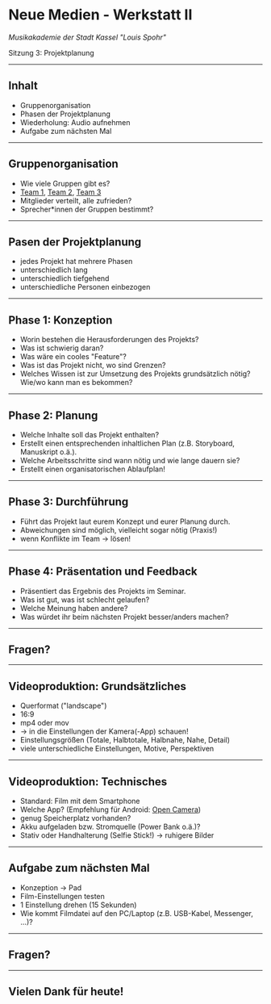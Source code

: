 # Neue Medien - Werkstatt II

_Musikakademie der Stadt Kassel "Louis Spohr"_

Sitzung 3: Projektplanung

---

## Inhalt

- Gruppenorganisation
- Phasen der Projektplanung
- Wiederholung: Audio aufnehmen
- Aufgabe zum nächsten Mal

---

## Gruppenorganisation

- Wie viele Gruppen gibt es?
- [Team 1](https://cryptpad.fr/pad/#/2/pad/edit/jKhifHLKkZ7w0I8WeCe7RvYs/), [Team 2](https://cryptpad.fr/pad/#/2/pad/edit/9ga5ld4Vd1gv51GiAqNoTUr2/), [Team 3](https://cryptpad.fr/pad/#/2/pad/edit/gjfBMLbfsMxKJoM-+wMoyOhH/)
- Mitglieder verteilt, alle zufrieden?
- Sprecher*innen der Gruppen bestimmt?

---

## Pasen der Projektplanung

- jedes Projekt hat mehrere Phasen
- unterschiedlich lang
- unterschiedlich tiefgehend
- unterschiedliche Personen einbezogen

---

## Phase 1: Konzeption

- Worin bestehen die Herausforderungen des Projekts?
- Was ist schwierig daran?
- Was wäre ein cooles "Feature"?
- Was ist das Projekt nicht, wo sind Grenzen?
- Welches Wissen ist zur Umsetzung des Projekts grundsätzlich nötig? Wie/wo kann man es bekommen?

---

## Phase 2: Planung

- Welche Inhalte soll das Projekt enthalten?
- Erstellt einen entsprechenden inhaltlichen Plan (z.B. Storyboard, Manuskript o.ä.).
- Welche Arbeitsschritte sind wann nötig und wie lange dauern sie?
- Erstellt einen organisatorischen Ablaufplan!

---

## Phase 3: Durchführung

- Führt das Projekt laut eurem Konzept und eurer Planung durch.
- Abweichungen sind möglich, vielleicht sogar nötig (Praxis!)
- wenn Konflikte im Team -> lösen!

---

## Phase 4: Präsentation und Feedback

- Präsentiert das Ergebnis des Projekts im Seminar.
- Was ist gut, was ist schlecht gelaufen?
- Welche Meinung haben andere?
- Was würdet ihr beim nächsten Projekt besser/anders machen?

---

## Fragen?

---

## Videoproduktion: Grundsätzliches

- Querformat ("landscape")
- 16:9
- mp4 oder mov
- -> in die Einstellungen der Kamera(-App) schauen!
- Einstellungsgrößen (Totale, Halbtotale, Halbnahe, Nahe, Detail)
- viele unterschiedliche Einstellungen, Motive, Perspektiven

---

## Videoproduktion: Technisches

- Standard: Film mit dem Smartphone
- Welche App? (Empfehlung für Android: [Open Camera](https://play.google.com/store/apps/details?id=net.sourceforge.opencamera&hl=de_DE))
- genug Speicherplatz vorhanden?
- Akku aufgeladen bzw. Stromquelle (Power Bank o.ä.)?
- Stativ oder Handhalterung (Selfie Stick!) -> ruhigere Bilder

---

## Aufgabe zum nächsten Mal

- Konzeption -> Pad
- Film-Einstellungen testen
- 1 Einstellung drehen (15 Sekunden)
- Wie kommt Filmdatei auf den PC/Laptop (z.B. USB-Kabel, Messenger, ...)?

---

## Fragen?

---

## Vielen Dank für heute!

